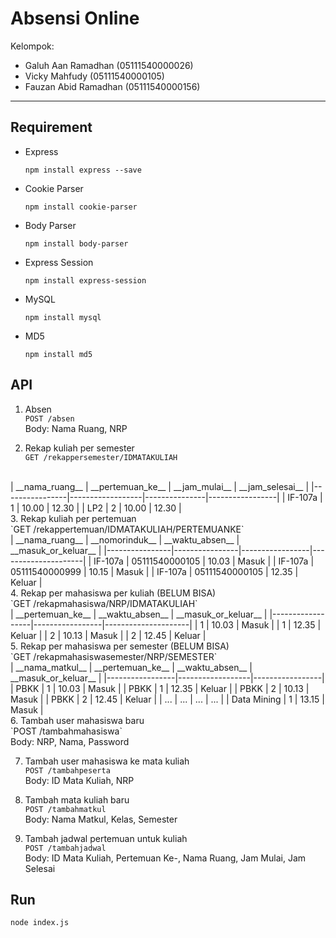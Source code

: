 ﻿Absensi Online
===================

Kelompok:
- Galuh Aan Ramadhan (05111540000026)
- Vicky Mahfudy (05111540000105)
- Fauzan Abid Ramadhan (05111540000156)

----------
Requirement
-------------

- Express

    `npm install express --save`

- Cookie Parser

    `npm install cookie-parser`

- Body Parser

     `npm install body-parser`

- Express Session

     `npm install express-session`

- MySQL

    `npm install mysql`
    
- MD5 

    `npm install md5`
    
API
-------------

1. Absen
    <br>`POST /absen`
    <br>Body: Nama Ruang, NRP

2. Rekap kuliah per semester
    <br>`GET /rekappersemester/IDMATAKULIAH`
<br>
| __nama_ruang__ | __pertemuan_ke__ | __jam_mulai__ | __jam_selesai__ |
|----------------|------------------|---------------|-----------------|
| IF-107a        | 1                | 10.00         | 12.30           |
| LP2            | 2                | 10.00         | 12.30           |
<br>
3. Rekap kuliah per pertemuan
    <br>`GET /rekappertemuan/IDMATAKULIAH/PERTEMUANKE`
<br>
| __nama_ruang__ | __nomorinduk__ | __waktu_absen__ | __masuk_or_keluar__ |
|----------------|----------------|-----------------|---------------------|
| IF-107a        | 05111540000105 | 10.03           | Masuk               |
| IF-107a        | 05111540000999 | 10.15           | Masuk               |
| IF-107a        | 05111540000105 | 12.35           | Keluar              |
<br>
4. Rekap per mahasiswa per kuliah (BELUM BISA)
    <br>`GET /rekapmahasiswa/NRP/IDMATAKULIAH`
<br>
| __pertemuan_ke__ | __waktu_absen__ | __masuk_or_keluar__ |
|------------------|-----------------|---------------------|
| 1                | 10.03           | Masuk               |
| 1                | 12.35           | Keluar              |
| 2                | 10.13           | Masuk               |
| 2                | 12.45           | Keluar              |
<br>
5. Rekap per mahasiswa per semester (BELUM BISA)
    <br>`GET /rekapmahasiswasemester/NRP/SEMESTER`
<br>
| __nama_matkul__ | __pertemuan_ke__ | __waktu_absen__ | __masuk_or_keluar__ |
|-----------------|------------------|-----------------|
| PBKK            | 1                | 10.03           | Masuk               |
| PBKK            | 1                | 12.35           | Keluar              |
| PBKK            | 2                | 10.13           | Masuk               |
| PBKK            | 2                | 12.45           | Keluar              |
| ...             | ...              | ...             | ...                 |
| Data Mining     | 1                | 13.15           | Masuk               |
<br>
6. Tambah user mahasiswa baru
    <br>`POST /tambahmahasiswa`
    <br>Body: NRP, Nama, Password

7. Tambah user mahasiswa ke mata kuliah
    <br>`POST /tambahpeserta`
    <br>Body: ID Mata Kuliah, NRP

8. Tambah mata kuliah baru
    <br>`POST /tambahmatkul`
    <br>Body: Nama Matkul, Kelas, Semester

9. Tambah jadwal pertemuan untuk kuliah
    <br>`POST /tambahjadwal`
    <br>Body: ID Mata Kuliah, Pertemuan Ke-, Nama Ruang, Jam Mulai, Jam Selesai

Run
-------------
`node index.js`